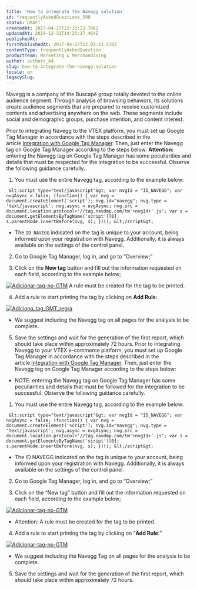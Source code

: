 ```yaml
---
title: 'How to integrate the Navegg solution'
id: frequentlyAskedQuestions_590
status: DRAFT
createdAt: 2017-04-27T22:33:23.709Z
updatedAt: 2019-12-31T14:25:17.464Z
publishedAt: 
firstPublishedAt: 2017-04-27T23:02:23.530Z
contentType: frequentlyAskedQuestion
productTeam: Marketing & Merchandising
author: authors_84
slug: how-to-integrate-the-navegg-solution
locale: en
legacySlug: 
---
```


Navegg is a company of the Buscapé group totally devoted to the online audience segment. Through analysis of browsing behaviors, its solutions create audience segments that are prepared to receive customized contents and advertising anywhere on the web. These segments include social and demographic groups, purchase intention, and content interest.

Prior to integrating Navegg to the VTEX platform, you must set up Google Tag Manager in accordance with the steps described in the article [Integration with Google Tag Manager](/hc/pt-br/articles/204902998 "Integration with Google Tag Manager").
Then, just enter the Navegg tag on Google Tag Manager according to the steps below:
**Attention:** entering the Navegg tag on Google Tag Manager has some peculiarities and details that must be respected for the integration to be successful. Observe the following guidance carefully.

1. You must use the entire Navegg tag, according to the example below:

`
&lt;script type="text/javascript"&gt;
var nvgId = "ID_NAVEGG";
var nvgAsync = false;
(function() {
var nvg = document.createElement('script');
nvg.id="navegg";
nvg.type = 'text/javascript';
nvg.async = nvgAsync;
nvg.src = document.location.protocol+'//tag.navdmp.com/tm'+nvgId+'.js';
var s = document.getElementsByTagName('script')[0];
s.parentNode.insertBefore(nvg, s);
})();
&lt;/script&gt;`

* The `ID NAVEGG` indicated on the tag is unique to your account, being informed upon your registration with Navegg. Additionally, it is always available on the settings of the control panel.

2. Go to Google Tag Manager, log in, and go to “Overview;”

3. Click on the **New tag** button and fill out the information requested on each field, according to the example below;

[![Adicionar-tag-no-GTM](/wp-content/uploads/help-antigo/2014/02/Adicionar-tag-no-GTM-560x456.png)](/wp-content/uploads/help-antigo/2014/02/Adicionar-tag-no-GTM.png "![Adicionar-tag-no-GTM](/wp-content/uploads/help-antigo/2014/02/Adicionar-tag-no-GTM-560x456.png)")
A rule must be created for the tag to be printed.

4. Add a rule to start printing the tag by clicking on **Add Rule**:

[![Adiciona_tag_GMT_regra](/wp-content/uploads/help-antigo/2014/02/Adiciona_tag_GMT_regra-560x459.png)](/wp-content/uploads/help-antigo/2014/02/Adiciona_tag_GMT_regra.png "![Adiciona_tag_GMT_regra](/wp-content/uploads/help-antigo/2014/02/Adiciona_tag_GMT_regra-560x459.png)")

* We suggest including the Navegg tag on all pages for the analysis to be complete.

5. Save the settings and wait for the generation of the first report, which should take place within approximately 72 hours. Prior to integrating Navegg to your VTEX e-commerce platform, you must set up Google Tag Manager in accordance with the steps described in the article [Integration with Google Tag Manager](/hc/pt-br/articles/204902998 "Integration with Google Tag Manager").
Then, just enter the Navegg tag on Google Tag Manager according to the steps below:

* NOTE: entering the Navegg tag on Google Tag Manager has some peculiarities and details that must be followed for the integration to be successful. Observe the following guidance carefully.

1. You must use the entire Navegg tag, according to the example below:

`
&lt;script type="text/javascript"&gt;
var nvgId = "ID_NAVEGG";
var nvgAsync = false;
(function() {
var nvg = document.createElement('script');
nvg.id="navegg";
nvg.type = 'text/javascript';
nvg.async = nvgAsync;
nvg.src = document.location.protocol+'//tag.navdmp.com/tm'+nvgId+'.js';
var s = document.getElementsByTagName('script')[0];
s.parentNode.insertBefore(nvg, s);
})();
&lt;/script&gt;`

* The ID NAVEGG indicated on the tag is unique to your account, being informed upon your registration with Navegg. Additionally, it is always available on the settings of the control panel.

2. Go to Google Tag Manager, log in, and go to “Overview;”

3. Click on the “New tag” button and fill out the information requested on each field, according to the example below;

[![Adicionar-tag-no-GTM](/wp-content/uploads/help-antigo/2014/02/Adicionar-tag-no-GTM-560x456.png)](/wp-content/uploads/help-antigo/2014/02/Adicionar-tag-no-GTM.png "![Adicionar-tag-no-GTM](/wp-content/uploads/help-antigo/2014/02/Adicionar-tag-no-GTM-560x456.png)")

* Attention: A rule must be created for the tag to be printed.

4. Add a rule to start printing the tag by clicking on “**Add Rule**:”

[![Adicionar-tag-no-GTM](/wp-content/uploads/help-antigo/2014/02/Adicionar-tag-no-GTM1-560x456.png)](/wp-content/uploads/help-antigo/2014/02/Adicionar-tag-no-GTM1.png "![Adicionar-tag-no-GTM](/wp-content/uploads/help-antigo/2014/02/Adicionar-tag-no-GTM1-560x456.png)")

* We suggest including the Navegg Tag on all pages for the analysis to be complete.

5. Save the settings and wait for the generation of the first report, which should take place within approximately 72 hours.

